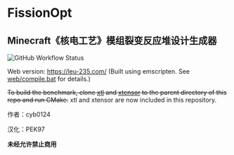 #  FissionOpt

## Minecraft《核电工艺》模组裂变反应堆设计生成器

![GitHub Workflow Status](https://img.shields.io/github/workflow/status/fengshuo2004/FissionOpt/test-build?style=flat-square)

Web version: https://leu-235.com/ (Built using emscripten. See [web/compile.bat](web/compile.bat) for details.)

~~To build the benchmark, clone [xtl](https://github.com/xtensor-stack/xtl) and [xtensor](https://github.com/xtensor-stack/xtensor) to the parent directory of this repo and run CMake.~~ xtl and xtensor are now included in this repository.

作者：cyb0124

汉化：PEK97

**未经允许禁止商用**
